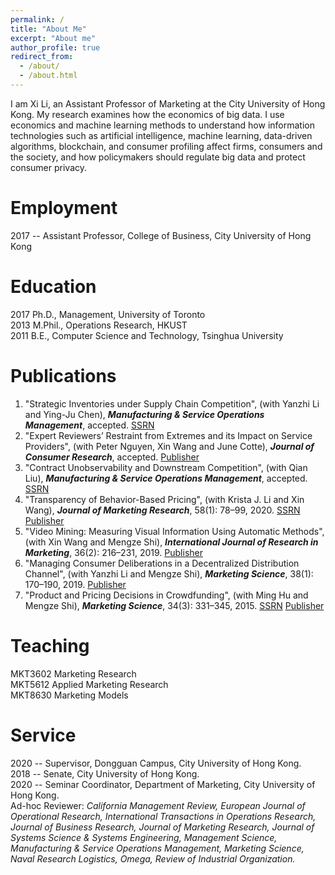 ```yaml
---
permalink: /
title: "About Me"
excerpt: "About me"
author_profile: true
redirect_from: 
  - /about/
  - /about.html
---
```


I am Xi Li, an Assistant Professor of Marketing at the City University of Hong Kong. My research examines how the economics of big data. I use economics and machine learning methods to understand how information technologies such as artificial intelligence, machine learning, data-driven algorithms, blockchain, and consumer profiling affect firms, consumers and the society, and how policymakers should regulate big data and protect consumer privacy.

Employment
======
2017 --   Assistant Professor, College of Business, City University of Hong Kong

Education
======
2017    Ph.D., Management, University of Toronto  
2013    M.Phil., Operations Research, HKUST  
2011    B.E., Computer Science and Technology, Tsinghua University

Publications
======
1. "Strategic Inventories under Supply Chain Competition", (with Yanzhi Li and Ying-Ju Chen), ***Manufacturing & Service Operations Management***, accepted. [SSRN](https://papers.ssrn.com/sol3/papers.cfm?abstract_id=3003887)
1. "Expert Reviewers’ Restraint from Extremes and its Impact on Service Providers", (with Peter Nguyen, Xin Wang and June Cotte), ***Journal of Consumer Research***, accepted. [Publisher](https://academic.oup.com/jcr/advance-article/doi/10.1093/jcr/ucaa037/5871927)
1. "Contract Unobservability and Downstream Competition", (with Qian Liu), ***Manufacturing & Service Operations Management***, accepted. [SSRN](https://papers.ssrn.com/sol3/papers.cfm?abstract_id=3339702)
1. "Transparency of Behavior-Based Pricing", (with Krista J. Li and Xin Wang), ***Journal of Marketing Research***, 58(1): 78–99, 2020. [SSRN](https://papers.ssrn.com/sol3/papers.cfm?abstract_id=3441906) [Publisher](https://journals.sagepub.com/doi/full/10.1177/0022243719881448)
1. "Video Mining: Measuring Visual Information Using Automatic Methods", (with Xin Wang and Mengze Shi), ***International Journal of Research in Marketing***, 36(2): 216–231, 2019. [Publisher](https://www.sciencedirect.com/science/article/pii/S0167811619300217)
1. "Managing Consumer Deliberations in a Decentralized Distribution Channel", (with Yanzhi Li and Mengze Shi), ***Marketing Science***, 38(1): 170–190, 2019. [Publisher](https://pubsonline.informs.org/doi/abs/10.1287/mksc.2018.1120)
1. "Product and Pricing Decisions in Crowdfunding", (with Ming Hu and Mengze Shi), ***Marketing Science***, 34(3): 331–345, 2015. [SSRN](https://papers.ssrn.com/sol3/papers.cfm?abstract_id=2405552) [Publisher](https://pubsonline.informs.org/doi/pdf/10.1287/mksc.2014.0900)


Teaching
======
MKT3602 Marketing Research  
MKT5612 Applied Marketing Research  
MKT8630 Marketing Models

Service
======
2020 --   Supervisor, Dongguan Campus, City University of Hong Kong.  
2018 --   Senate, City University of Hong Kong.  
2020 --   Seminar Coordinator, Department of Marketing, City University of Hong Kong.  
Ad-hoc Reviewer: *California Management Review, European Journal of Operational Research, International Transactions in Operations Research, Journal of Business Research, Journal of Marketing Research, Journal of Systems Science & Systems Engineering, Management Science, Manufacturing & Service Operations Management, Marketing Science, Naval Research Logistics, Omega, Review of Industrial Organization.*

